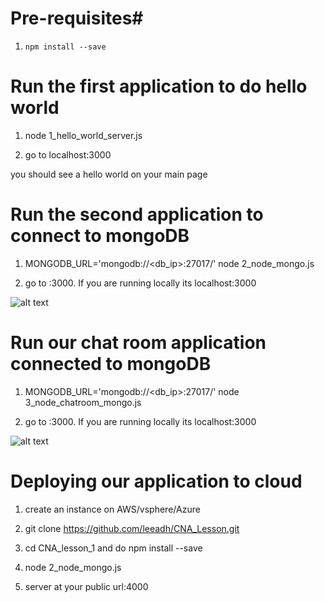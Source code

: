 # Pre-requisites# 
1) ```npm install --save```


# Run the first application to do hello world # 

1) node 1_hello_world_server.js

2) go to localhost:3000

you should see a hello world on your main page

# Run the second application to connect to mongoDB # 

1) MONGODB_URL='mongodb://<db_ip>:27017/' node 2_node_mongo.js

2) go to <ip>:3000. If you are running locally its localhost:3000

![alt text](https://github.com/leeadh/CNA_Lesson/blob/master/CNA_lesson_1/public/images/hrapp.png)

# Run our chat room application connected to mongoDB # 

1) MONGODB_URL='mongodb://<db_ip>:27017/' node 3_node_chatroom_mongo.js

2) go to <ip>:3000. If you are running locally its localhost:3000

![alt text](https://github.com/leeadh/CNA_Lesson/blob/master/CNA_lesson_1/public/images/chatapp.png)

# Deploying our application to  cloud # 

1) create an instance on AWS/vsphere/Azure

2) git clone https://github.com/leeadh/CNA_Lesson.git

3) cd CNA_lesson_1 and do npm install --save

4) node 2_node_mongo.js

5) server at your public url:4000
